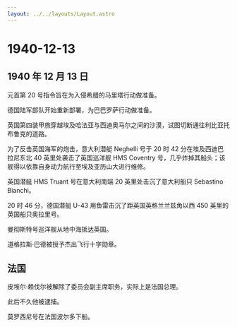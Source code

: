 ```yaml
---
layout: ../../layouts/Layout.astro
---
```


# 1940-12-13

## 1940 年 12 月 13 日

元首第 20 号指令旨在为入侵希腊的马里塔行动做准备。

德国陆军部队开始重新部署，为巴巴罗萨行动做准备。

英国第四装甲旅穿越埃及哈法亚与西迪奥马尔之间的沙漠，试图切断通往利比亚托布鲁克的道路。

为了反击英国海军的炮击，意大利潜艇 Neghelli 号于 20 时 42
分在埃及西迪巴拉尼东北 40 英里处袭击了英国巡洋舰 HMS Coventry
号，几乎炸掉其船头；该舰得以依靠自身动力航行至埃及亚历山大进行维修。

英国潜艇 HMS Truant 号在意大利南端 20 英里处击沉了意大利船只 Sebastino
Bianchi。

20 时 46 分，德国潜艇 U-43 用鱼雷击沉了距英国英格兰兰兹角以西 450
英里的英国船只奥拉里号。

曼彻斯特号巡洋舰从地中海抵达英国。

道格拉斯·巴德被授予杰出飞行十字勋章。

## 法国

皮埃尔·赖伐尔被解除了委员会副主席职务，实际上是法国总理。

此后不久他被逮捕。

莫罗西尼号在法国波尔多下船。